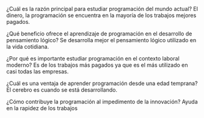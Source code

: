 ¿Cuál es la razón principal para estudiar programación del mundo actual?
El dinero, la programación se encuentra en la mayoría de los trabajos mejores pagados.

¿Qué beneficio ofrece el aprendizaje de programación en el desarrollo de pensamiento lógico?
Se desarrolla mejor el pensamiento lógico utilizado en la vida cotidiana.

¿Por qué es importante estudiar programación en el contexto laboral moderno?
Es de los trabajos más pagados ya que es el más utilizado en casi todas las empresas.

¿Cuál es una ventaja de aprender programación desde una edad temprana?
El cerebro es cuando se está desarrollando.

¿Cómo contribuye la programación al impedimento de la innovación?
Ayuda en la rapidez de los trabajos
